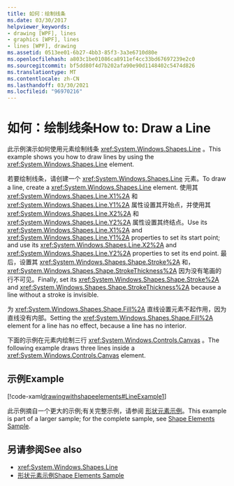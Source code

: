 ```yaml
---
title: 如何：绘制线条
ms.date: 03/30/2017
helpviewer_keywords:
- drawing [WPF], lines
- graphics [WPF], lines
- lines [WPF], drawing
ms.assetid: 0513ee01-6b27-4bb3-85f3-3a3e6710d80e
ms.openlocfilehash: a803c1be01086ca8911ef4cc33bd67697239e2c0
ms.sourcegitcommit: bf5dd80f4d7b202afa90e90d1148402c5474d826
ms.translationtype: MT
ms.contentlocale: zh-CN
ms.lasthandoff: 03/30/2021
ms.locfileid: "96970216"
---
```

# <a name="how-to-draw-a-line"></a><span data-ttu-id="66b76-102">如何：绘制线条</span><span class="sxs-lookup"><span data-stu-id="66b76-102">How to: Draw a Line</span></span>
<span data-ttu-id="66b76-103">此示例演示如何使用元素绘制线条 <xref:System.Windows.Shapes.Line> 。</span><span class="sxs-lookup"><span data-stu-id="66b76-103">This example shows you how to draw lines by using the <xref:System.Windows.Shapes.Line> element.</span></span>  
  
 <span data-ttu-id="66b76-104">若要绘制线条，请创建一个 <xref:System.Windows.Shapes.Line> 元素。</span><span class="sxs-lookup"><span data-stu-id="66b76-104">To draw a line, create a <xref:System.Windows.Shapes.Line> element.</span></span> <span data-ttu-id="66b76-105">使用其 <xref:System.Windows.Shapes.Line.X1%2A> 和 <xref:System.Windows.Shapes.Line.Y1%2A> 属性设置其开始点，并使用其 <xref:System.Windows.Shapes.Line.X2%2A> 和 <xref:System.Windows.Shapes.Line.Y2%2A> 属性设置其终结点。</span><span class="sxs-lookup"><span data-stu-id="66b76-105">Use its <xref:System.Windows.Shapes.Line.X1%2A> and <xref:System.Windows.Shapes.Line.Y1%2A> properties to set its start point; and use its <xref:System.Windows.Shapes.Line.X2%2A> and <xref:System.Windows.Shapes.Line.Y2%2A> properties to set its end point.</span></span> <span data-ttu-id="66b76-106">最后，设置其 <xref:System.Windows.Shapes.Shape.Stroke%2A> 和， <xref:System.Windows.Shapes.Shape.StrokeThickness%2A> 因为没有笔画的行不可见。</span><span class="sxs-lookup"><span data-stu-id="66b76-106">Finally, set its <xref:System.Windows.Shapes.Shape.Stroke%2A> and <xref:System.Windows.Shapes.Shape.StrokeThickness%2A> because a line without a stroke is invisible.</span></span>  
  
 <span data-ttu-id="66b76-107">为 <xref:System.Windows.Shapes.Shape.Fill%2A> 直线设置元素不起作用，因为直线没有内部。</span><span class="sxs-lookup"><span data-stu-id="66b76-107">Setting the <xref:System.Windows.Shapes.Shape.Fill%2A> element for a line has no effect, because a line has no interior.</span></span>  
  
 <span data-ttu-id="66b76-108">下面的示例在元素内绘制三行 <xref:System.Windows.Controls.Canvas> 。</span><span class="sxs-lookup"><span data-stu-id="66b76-108">The following example draws three lines inside a <xref:System.Windows.Controls.Canvas> element.</span></span>  
  
## <a name="example"></a><span data-ttu-id="66b76-109">示例</span><span class="sxs-lookup"><span data-stu-id="66b76-109">Example</span></span>  
 [!code-xaml[drawingwithshapeelements#LineExample1](~/samples/snippets/csharp/VS_Snippets_Wpf/DrawingWithShapeElements/CS/lineexample.xaml#lineexample1)]  
  
 <span data-ttu-id="66b76-110">此示例摘自一个更大的示例;有关完整示例，请参阅 [形状元素示例](https://github.com/Microsoft/WPF-Samples/tree/master/Graphics/ShapeElements)。</span><span class="sxs-lookup"><span data-stu-id="66b76-110">This example is part of a larger sample; for the complete sample, see [Shape Elements Sample](https://github.com/Microsoft/WPF-Samples/tree/master/Graphics/ShapeElements).</span></span>  
  
## <a name="see-also"></a><span data-ttu-id="66b76-111">另请参阅</span><span class="sxs-lookup"><span data-stu-id="66b76-111">See also</span></span>

- <xref:System.Windows.Shapes.Line>
- [<span data-ttu-id="66b76-112">形状元素示例</span><span class="sxs-lookup"><span data-stu-id="66b76-112">Shape Elements Sample</span></span>](https://github.com/Microsoft/WPF-Samples/tree/master/Graphics/ShapeElements)
